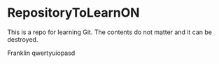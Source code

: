 # RepositoryToLearnON
This is a repo for learning Git. The contents do not matter and it can be destroyed.

Franklin qwertyuiopasd